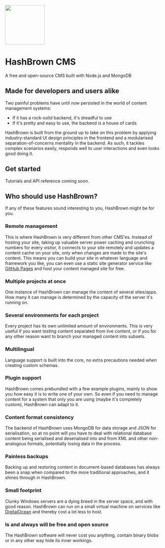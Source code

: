 <img src="https://cdn.rawgit.com/Putaitu/hashbrown-cms/master/public/svg/logo.svg" width="128"/>

# HashBrown CMS
A free and open-source CMS built with Node.js and MongoDB

## Made for developers and users alike
Two painful problems have until now persisted in the world of content management systems:
- If it has a rock-solid backend, it's dreadful to use
- If it's pretty and easy to use, the backend is a house of cards

HashBrown is built from the ground up to take on this problem by applying industry-standard UI design principles in the frontend and a modularised separation-of-concerns mentality in the backend. As such, it tackles complex scenarios easily, responds well to user interactions and even looks good doing it.

## Get started
Tutorials and API reference coming soon.

## Who should use HashBrown?
If any of these features sound interesting to you, HashBrown might be for you.

### Remote management
This is where HashBrown is very different from other CMS'es. Instead of hosting your site, taking up valuable server power caching and crunching numbers for every visitor, it connects to your site remotely and updates a content cache on your site, only when changes are made to the site's content. This means you can build your site in whatever language and framework you like, you can even use a static site generator service like [GitHub Pages](http://github.com/pages) and host your content managed site for free.

### Multiple projects at once
One instance of HashBrown can manage the content of several sites/apps. How many it can manage is determined by the capacity of the server it's running on.

### Several environments for each project
Every project has its own unlimited amount of environments. This is very useful if you want testing content separated from live content, or if you for any other reason want to branch your managed content into subsets.

### Multilingual
Language support is built into the core, no extra precautions needed when creating custom schemas.

### Plugin support
HashBrown comes prebundled with a few example plugins, mainly to show you how easy it is to write one of your own. So even if you need to manage content for a system that only you are using (maybe it's completely custom), HashBrown can adapt to it.

### Content format consistency
The backend of HashBrown uses MongoDB for data storage and JSON for serialisation, so at no point will you have to deal with relational database content being serialised and deserialised into and from XML and other non-analogous formats, potentially losing data in the process. 

### Painless backups
Backing up and restoring content in document-based databases has always been a snap when compared to the more traditional approaches, and it shines through in HashBrown. 

### Small footprint
Clunky Windows servers are a dying breed in the server space, and with good reason. HashBrown can run on a small virtual machine on services like [DigitalOcean](http://digitalocean.com) and thereby cost a lot less to host.

### Is and always will be free and open source
The HashBrown software will never cost you anything, contain binary blobs or in any other way hide its inner workings.
